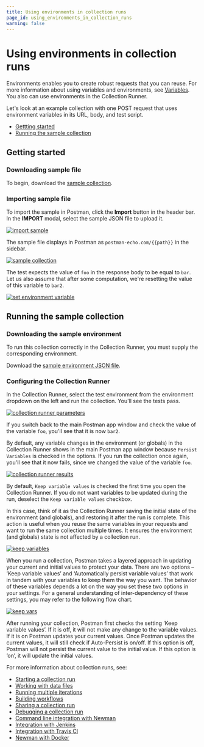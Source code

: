 ```yaml
---
title: Using environments in collection runs
page_id: using_environments_in_collection_runs
warning: false
---
```


# Using environments in collection runs

Environments enables you to create robust requests that you can reuse. For more information about using variables and environments, see [Variables](/postman/environments_and_globals/variables.md). You also can use environments in the Collection Runner.

Let's look at an example collection with one POST request that uses environment variables in its URL, body, and test script.

* [Gettting started](using_environments_in_collection_runs.md#getting-started)
* [Running the sample collection](using_environments_in_collection_runs.md#running-the-sample-collection)

## Getting started

### Downloading sample file

To begin, download the [sample collection](https://s3.amazonaws.com/postman-static-getpostman-com/postman-docs/usingEnvironments.postman_collection.json).

### Importing sample file

To import the sample in Postman, click the **Import** button in the header bar. In the **IMPORT** modal, select the sample JSON file to upload it.

[![import sample](https://s3.amazonaws.com/postman-static-getpostman-com/postman-docs/using_environment_in_collection_runs/import_sample.png)](https://s3.amazonaws.com/postman-static-getpostman-com/postman-docs/using_environment_in_collection_runs/import_sample.png)

The sample file displays in Postman as `postman-echo.com/{{path}}` in the sidebar.

[![sample collection](https://s3.amazonaws.com/postman-static-getpostman-com/postman-docs/using_environment_in_collection_runs/sample_collection.png)](https://s3.amazonaws.com/postman-static-getpostman-com/postman-docs/using_environment_in_collection_runs/sample_collection.png)

The test expects the value of `foo` in the response body to be equal to `bar`. Let us also assume that after some computation, we're resetting the value of this variable to `bar2`.

[![set environment variable](https://s3.amazonaws.com/postman-static-getpostman-com/postman-docs/using_environment_in_collection_runs/set_environment_variable.png)](https://s3.amazonaws.com/postman-static-getpostman-com/postman-docs/using_environment_in_collection_runs/set_environment_variable.png)

## Running the sample collection

### Downloading the sample environment

To run this collection correctly in the Collection Runner, you must supply the corresponding environment.

Download the [sample environment JSON file](https://s3.amazonaws.com/postman-static-getpostman-com/postman-docs/testEnv.postman_environment.json).

### Configuring the Collection Runner

In the Collection Runner, select the test environment from the environment dropdown on the left and run the collection. You'll see the tests pass.

[![collection runner parameters](https://s3.amazonaws.com/postman-static-getpostman-com/postman-docs/using_environment_in_collection_runs/collection_runner_parameters.png)](https://s3.amazonaws.com/postman-static-getpostman-com/postman-docs/using_environment_in_collection_runs/collection_runner_parameters.png)

If you switch back to the main Postman app window and check the value of the variable `foo`, you'll see that it is now `bar2`.

By default, any variable changes in the environment \(or globals\) in the Collection Runner shows in the main Postman app window because `Persist Variables` is checked in the options. If you run the collection once again, you'll see that it now fails, since we changed the value of the variable `foo`.

[![collection runner results](https://s3.amazonaws.com/postman-static-getpostman-com/postman-docs/using_environment_in_collection_runs/collection_runner_results.png)](https://s3.amazonaws.com/postman-static-getpostman-com/postman-docs/using_environment_in_collection_runs/collection_runner_results.png)

By default, `Keep variable values` is checked the first time you open the Collection Runner. If you do not want variables to be updated during the run, deselect the `Keep variable values` checkbox.

In this case, think of it as the Collection Runner saving the initial state of the environment \(and globals\), and restoring it after the run is complete. This action is useful when you reuse the same variables in your requests and want to run the same collection multiple times. It ensures the environment \(and globals\) state is not affected by a collection run.

[![keep variables](https://s3.amazonaws.com/postman-static-getpostman-com/postman-docs/using_environment_in_collection_runs/keep_variables.png)](https://s3.amazonaws.com/postman-static-getpostman-com/postman-docs/using_environment_in_collection_runs/keep_variables.png)

When you run a collection, Postman takes a layered approach in updating your current and initial values to protect your data. There are two options – ‘Keep variable values’ and ‘Automatically persist variable values’ that work in tandem with your variables to keep them the way you want. The behavior of these variables depends a lot on the way you set these two options in your settings. For a general understanding of inter-dependency of these settings, you may refer to the following flow chart.

[![keep vars](https://s3.amazonaws.com/postman-static-getpostman-com/postman-docs/Flow-Chart.png)](https://s3.amazonaws.com/postman-static-getpostman-com/postman-docs/Flow-Chart.png)

After running your collection, Postman first checks the setting ‘Keep variable values’. If it is off, it will not make any change to the variable values. If it is on Postman updates your current values. Once Postman updates the current values, it will still check if Auto-Persist is on/off. If this option is off, Postman will not persist the current value to the initial value. If this option is ‘on’, it will update the initial values.

For more information about collection runs, see:

* [Starting a collection run](/postman/collection_runs/starting_a_collection_run.md)
* [Working with data files](/postman/collection_runs/working_with_data_files.md)
* [Running multiple iterations](/postman/collection_runs/running_multiple_iterations.md)
* [Building workflows](/postman/collection_runs/building_workflows.md)
* [Sharing a collection run](/postman/collection_runs/sharing_a_collection_run.md)
* [Debugging a collection run](/postman/collection_runs/debugging_a_collection_run.md)
* [Command line integration with Newman](/postman/collection_runs/command_line_integration_with_newman.md)
* [Integration with Jenkins](/postman/collection_runs/integration_with_jenkins.md)
* [Integration with Travis CI](/postman/collection_runs/integration_with_travis.md)
* [Newman with Docker](/postman/collection_runs/newman_with_docker.md)


